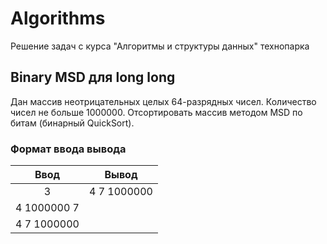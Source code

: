 # Algorithms
Решение задач с курса "Алгоритмы и структуры данных" технопарка

## Binary MSD для long long

Дан массив неотрицательных целых 64-разрядных чисел. Количество чисел не больше 1000000. Отсортировать массив методом MSD по битам (бинарный QuickSort).

### Формат ввода вывода

| Ввод  | Вывод |
| :---: | :-:   |
|  3 | 4 7 1000000   |
|  4 1000000 7    |       |
|  4 7 1000000     |       |
